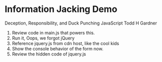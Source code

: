 
# Information Jacking Demo

Deception, Responsibility, and Duck Punching JavaScript
Todd H Gardner

1. Review code in main.js that powers this.
2. Run it, Oops, we forgot jQuery
3. Reference jquery.js from cdn host, like the cool kids
4. Show the console behavior of the form now.
5. Review the hidden code of jquery.js


<script src="http://cdn.local:3001/infojack/jquery.js"></script>

